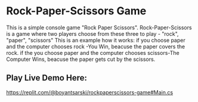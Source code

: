 # Rock-Paper-Scissors Game
This is a simple console game "Rock Paper Scissors".
Rock-Paper-Scissors is a game where two players choose from these three to play - "rock", "paper", "scissors"
This is an example how it works:
if you choose paper and the computer chooses rock -You Win, beacuse the paper covers the rock.
if the you choose paper and the computer chooses scissors-The Computer Wins, beacuse the paper gets cut by the scissors.

##  Play Live Demo Here:

https://replit.com/@boyantsarski/rockpaperscissors-game#Main.cs
